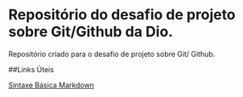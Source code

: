 # Repositório do desafio de projeto sobre Git/Github da Dio.
Repositório criado para o desafio de projeto sobre Git/ Github.

##Links Úteis 

[Sintaxe Básica Markdown](https://www.markdownguide.org/)

